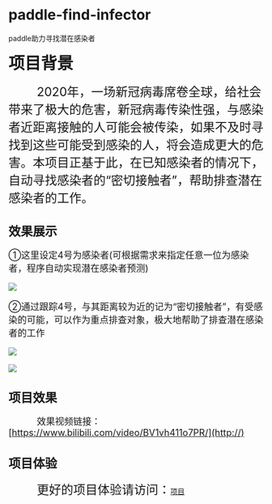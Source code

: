 # paddle-find-infector
paddle助力寻找潜在感染者

<font size=6>**项目背景**</font>
<br><br>
&emsp;&emsp;&emsp;&emsp;<font size=5>2020年，一场新冠病毒席卷全球，给社会带来了极大的危害，新冠病毒传染性强，与感染者近距离接触的人可能会被传染，如果不及时寻找到这些可能受到感染的人，将会造成更大的危害。本项目正基于此，在已知感染者的情况下，自动寻找感染者的“密切接触者”，帮助排查潜在感染者的工作。</font>
<br><br>

<font size=5>**效果展示**</font>
<br><br>
<font size=4>①这里设定4号为感染者(可根据需求来指定任意一位为感染者，程序自动实现潜在感染者预测)</font>
<br><br>
![](https://ai-studio-static-online.cdn.bcebos.com/363a1e50deb144f79e606cf5ac4b90964f7c6a4ec585482ba7472197dfa31dad)
<br><br>
<font size=4>②通过跟踪4号，与其距离较为近的记为“密切接触者”，有受感染的可能，可以作为重点排查对象，极大地帮助了排查潜在感染者的工作</font>
<br><br>
![](https://ai-studio-static-online.cdn.bcebos.com/50eb66c0b6b346c084385ebb7e4eb82c775f1d718e3f4a4dbd9d90a51e0a805c)
<br><br>
![](https://ai-studio-static-online.cdn.bcebos.com/790b6f1a82374382bc6eadcc62200f5b4aaa5c5a5e024bfe8bb10311b7c9250b)
<br><br>

<font size=5>**项目效果**</font>
<br><br>
&emsp;&emsp;&emsp;&emsp;<font size=4>效果视频链接：[https://www.bilibili.com/video/BV1vh411o7PR/](http://)</font>
<br><br>

<font size=5>**项目体验**</font>
<br><br>
&emsp;&emsp;&emsp;&emsp;<font size=5>更好的项目体验请访问：</font>[项目](https://aistudio.baidu.com/aistudio/projectdetail/624003)
